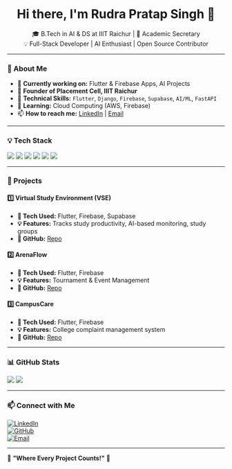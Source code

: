 <h1 align="center">Hi there, I'm Rudra Pratap Singh 👋</h1>

<p align="center">
  🎓 B.Tech in AI & DS at IIIT Raichur | 🚀 Academic Secretary   
  <br>
  💡 Full-Stack Developer | AI Enthusiast | Open Source Contributor  
</p>

---

### 🚀 About Me  
- 🔭 **Currently working on:** Flutter & Firebase Apps, AI Projects  
- 💼 **Founder of Placement Cell, IIIT Raichur**  
- 🎯 **Technical Skills:** `Flutter`, `Django`, `Firebase`, `Supabase`, `AI/ML`, `FastAPI`  
- 🌱 **Learning:** Cloud Computing (AWS, Firebase)  
- 📫 **How to reach me:** [LinkedIn](https://www.linkedin.com/in/rudrapratap2340) | [Email](mailto:rudrapratap2340@gmail.com)  

---

### 💡 Tech Stack  
<p>
  <img src="https://img.shields.io/badge/Flutter-02569B?style=for-the-badge&logo=flutter&logoColor=white">
  <img src="https://img.shields.io/badge/Firebase-ffca28?style=for-the-badge&logo=firebase&logoColor=black">
  <img src="https://img.shields.io/badge/Python-3776AB?style=for-the-badge&logo=python&logoColor=white">
  <img src="https://img.shields.io/badge/Dart-0175C2?style=for-the-badge&logo=dart&logoColor=white">
  <img src="https://img.shields.io/badge/MongoDB-47A248?style=for-the-badge&logo=mongodb&logoColor=white">
  <img src="https://img.shields.io/badge/FastAPI-009688?style=for-the-badge&logo=fastapi&logoColor=white">
</p>

---

### 📌 Projects  
#### **1️⃣ Virtual Study Environment (VSE)**
- **📂 Tech Used:** Flutter, Firebase, Supabase  
- **💡 Features:** Tracks study productivity, AI-based monitoring, study groups  
- **🔗 GitHub:** [Repo](https://github.com/rudrapratap2340/Virtual-Study-Environment)  

#### **2️⃣ ArenaFlow**  
- **📂 Tech Used:** Flutter, Firebase  
- **💡 Features:** Tournament & Event Management  
- **🔗 GitHub:** [Repo](https://github.com/rudrapratap2340/ArenaFlow)  

#### **3️⃣ CampusCare**  
- **📂 Tech Used:** Flutter, Firebase  
- **💡 Features:** College complaint management system  
- **🔗 GitHub:** [Repo](https://github.com/rudrapratap2340/CampusCare)  

---

### 📊 GitHub Stats  
<p>
  <img src="https://github-readme-stats.vercel.app/api?username=rudrapratap2340&show_icons=true&theme=radical">
  <img src="https://github-readme-streak-stats.herokuapp.com/?user=rudrapratap2340&theme=radical">
</p>

---

### 📫 Connect with Me  
[![LinkedIn](https://img.shields.io/badge/LinkedIn-0077B5?style=for-the-badge&logo=linkedin&logoColor=white)](https://www.linkedin.com/in/rudrapratap2340)  
[![GitHub](https://img.shields.io/badge/GitHub-181717?style=for-the-badge&logo=github&logoColor=white)](https://github.com/rudrapratap2340)  
[![Email](https://img.shields.io/badge/Email-D14836?style=for-the-badge&logo=gmail&logoColor=white)](mailto:rudrapratap2340@gmail.com)  

---

🔔 **"Where Every Project Counts!"** 🚀
